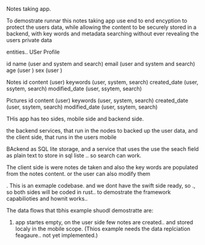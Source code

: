 Notes taking app.

To demostrate runnar this notes taking app use end to end encyption to protect the users data, while allowing the content to be securely
stored in a backend, with key words and metadata searching without ever revealing the users private data




entities..
USer Profile

id
name (user and system and search)
email (user and system and search)
age (user )
sex (user )


Notes
id
content (user)
keywords (user, system, search)
created_date (user, ssytem, search)
modified_date (user, ssytem, search)



Pictures
id
content (user)
keywords (user, system, search)
created_date (user, ssytem, search)
modified_date (user, ssytem, search)




THis app has teo sides, mobile side and backend side. 

the backend services, that run in the nodes to backed up the user data, and the client side, that runs in the users mobile

BAckend as SQL lite storage, and a service that uses the use the seach field as plain text to store in sql liste .. so search can work.


The client side is were notes de taken and also the key words are populated from the notes content. or the user can also modify  them

. This is an exmaple codebase. and we dont have the swift side ready, so ., so both sides will be coded in rust.. to demostrate the framework
capabilioties and hownit works..


The data flows that tbhis example shuodl demostratte are:
1) app startes empty, on the user side few notes are created.. and stored localy in the mobile scope.  (Thios example needs the data replciation feagaure.. not yet implemented.)